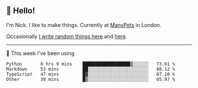 ## 👋 Hello! 

I'm Nick. I like to make things. Currently at [ManyPets](https://manypets.com) in London.

Occasionally [I write random things here](https://nicksnell.com) and [here](https://twitter.com/nicksnell).

-------

🚀 This week I've been using

<!--START_SECTION:waka-->

```text
Python       8 hrs 9 mins    ██████████████████▒░░░░░░   73.61 %
Markdown     53 mins         ██░░░░░░░░░░░░░░░░░░░░░░░   08.12 %
TypeScript   47 mins         █▓░░░░░░░░░░░░░░░░░░░░░░░   07.10 %
Other        39 mins         █▒░░░░░░░░░░░░░░░░░░░░░░░   05.97 %
```

<!--END_SECTION:waka-->
